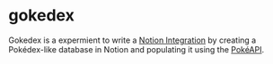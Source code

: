 # gokedex

Gokedex is a expermient to write a [Notion Integration](https://developers.notion.com/) by creating a Pokédex-like database in Notion and populating it using the [PokéAPI](https://pokeapi.co/).
